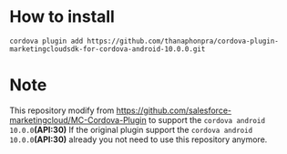 
# How to install
```shell
cordova plugin add https://github.com/thanaphonpra/cordova-plugin-marketingcloudsdk-for-cordova-android-10.0.0.git
```


# Note
This repository modify from https://github.com/salesforce-marketingcloud/MC-Cordova-Plugin to support the `cordova android 10.0.0`**(API:30)**
If the original plugin support the `cordova android 10.0.0`**(API:30)** already you not need to use this repository anymore.


